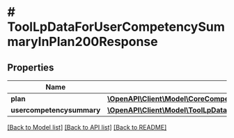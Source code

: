 # # ToolLpDataForUserCompetencySummaryInPlan200Response

## Properties

Name | Type | Description | Notes
------------ | ------------- | ------------- | -------------
**plan** | [**\OpenAPI\Client\Model\CoreCompetencyReadPlan200Response**](CoreCompetencyReadPlan200Response.md) |  |
**usercompetencysummary** | [**\OpenAPI\Client\Model\ToolLpDataForUserCompetencySummaryInCourse200ResponseUsercompetencysummary**](ToolLpDataForUserCompetencySummaryInCourse200ResponseUsercompetencysummary.md) |  |

[[Back to Model list]](../../README.md#models) [[Back to API list]](../../README.md#endpoints) [[Back to README]](../../README.md)
